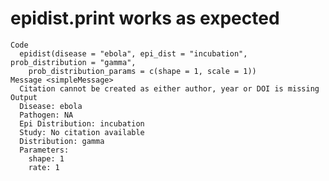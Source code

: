 # epidist.print works as expected

    Code
      epidist(disease = "ebola", epi_dist = "incubation", prob_distribution = "gamma",
        prob_distribution_params = c(shape = 1, scale = 1))
    Message <simpleMessage>
      Citation cannot be created as either author, year or DOI is missing
    Output
      Disease: ebola
      Pathogen: NA
      Epi Distribution: incubation
      Study: No citation available
      Distribution: gamma
      Parameters:
        shape: 1
        rate: 1

